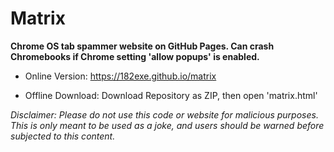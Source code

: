 # Matrix
**Chrome OS tab spammer website on GitHub Pages. Can crash Chromebooks if Chrome setting 'allow popups' is enabled.**

- Online Version: https://182exe.github.io/matrix

- Offline Download: Download Repository as ZIP, then open 'matrix.html'

*Disclaimer: Please do not use this code or website for malicious purposes. This is only meant to be used as a joke, and users should be warned before subjected to this content.*
